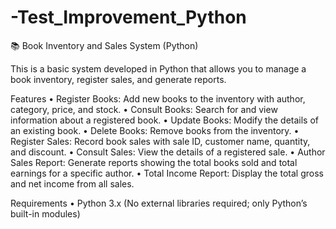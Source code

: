 # -Test_Improvement_Python

📚 Book Inventory and Sales System (Python)

This is a basic system developed in Python that allows you to manage a book inventory, register sales, and generate reports.

Features
	•	Register Books:
Add new books to the inventory with author, category, price, and stock.
	•	Consult Books:
Search for and view information about a registered book.
	•	Update Books:
Modify the details of an existing book.
	•	Delete Books:
Remove books from the inventory.
	•	Register Sales:
Record book sales with sale ID, customer name, quantity, and discount.
	•	Consult Sales:
View the details of a registered sale.
	•	Author Sales Report:
Generate reports showing the total books sold and total earnings for a specific author.
	•	Total Income Report:
Display the total gross and net income from all sales.

Requirements
	•	Python 3.x
(No external libraries required; only Python’s built-in modules)